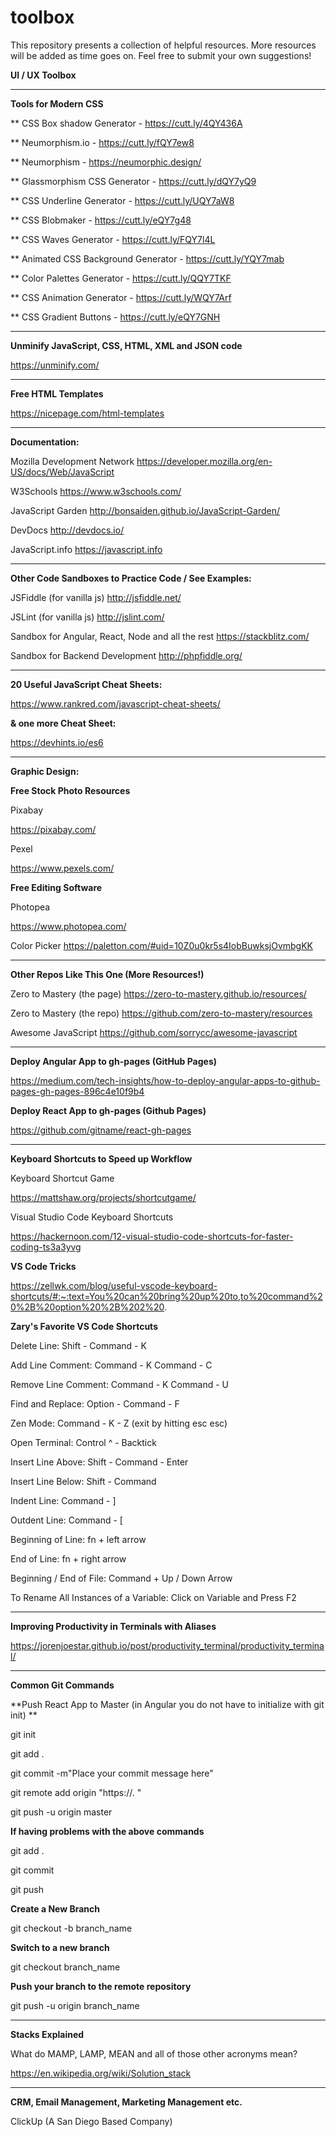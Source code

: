 # toolbox
This repository presents a collection of helpful resources. More resources will be added as time goes on. Feel free to submit your own suggestions!

**UI / UX Toolbox**

_________________________________

**Tools for Modern CSS**

** CSS Box shadow Generator - https://cutt.ly/4QY436A

**  Neumorphism.io - https://cutt.ly/fQY7ew8

** Neumorphism - https://neumorphic.design/

** Glassmorphism CSS Generator - https://cutt.ly/dQY7yQ9

** CSS Underline Generator -  https://cutt.ly/UQY7aW8

** CSS Blobmaker - https://cutt.ly/eQY7g48

** CSS Waves Generator - https://cutt.ly/FQY7l4L

** Animated CSS Background Generator - https://cutt.ly/YQY7mab

** Color Palettes Generator - https://cutt.ly/QQY7TKF

** CSS Animation Generator - https://cutt.ly/WQY7Arf

** CSS Gradient Buttons - https://cutt.ly/eQY7GNH 

________________________________

**Unminify JavaScript, CSS, HTML, XML and JSON code**

https://unminify.com/

________________________________

**Free HTML Templates**

https://nicepage.com/html-templates

________________________________

**Documentation:**

Mozilla Development Network
https://developer.mozilla.org/en-US/docs/Web/JavaScript

W3Schools
https://www.w3schools.com/

JavaScript Garden
http://bonsaiden.github.io/JavaScript-Garden/

DevDocs
http://devdocs.io/

JavaScript.info
https://javascript.info


________________________________

**Other Code Sandboxes to Practice Code / See Examples:**
 
JSFiddle (for vanilla js)
http://jsfiddle.net/

JSLint (for vanilla js)
http://jslint.com/

Sandbox for Angular, React, Node and all the rest
https://stackblitz.com/

Sandbox for Backend Development
http://phpfiddle.org/

________________________________

**20 Useful JavaScript Cheat Sheets:**

https://www.rankred.com/javascript-cheat-sheets/

**& one more Cheat Sheet:**

https://devhints.io/es6
_________________________________

**Graphic Design:**

**Free Stock Photo Resources**

Pixabay

https://pixabay.com/

Pexel

https://www.pexels.com/

**Free Editing Software**

Photopea

https://www.photopea.com/

Color Picker
https://paletton.com/#uid=10Z0u0kr5s4IobBuwksjOvmbgKK

_________________________________

**Other Repos Like This One (More Resources!)**

Zero to Mastery (the page)
https://zero-to-mastery.github.io/resources/

Zero to Mastery (the repo)
https://github.com/zero-to-mastery/resources

Awesome JavaScript
https://github.com/sorrycc/awesome-javascript


_________________________________

**Deploy Angular App to gh-pages (GitHub Pages)**

https://medium.com/tech-insights/how-to-deploy-angular-apps-to-github-pages-gh-pages-896c4e10f9b4

**Deploy React App to gh-pages (Github Pages)**

https://github.com/gitname/react-gh-pages

_________________________________

**Keyboard Shortcuts to Speed up Workflow**

Keyboard Shortcut Game

https://mattshaw.org/projects/shortcutgame/

Visual Studio Code Keyboard Shortcuts

https://hackernoon.com/12-visual-studio-code-shortcuts-for-faster-coding-ts3a3yvg

**VS Code Tricks**

https://zellwk.com/blog/useful-vscode-keyboard-shortcuts/#:~:text=You%20can%20bring%20up%20to,to%20command%20%2B%20option%20%2B%202%20.

**Zary's Favorite VS Code Shortcuts**

Delete Line: Shift - Command - K

Add Line Comment: Command - K Command - C

Remove Line Comment: Command - K Command - U

Find and Replace: Option - Command - F

Zen Mode: Command - K - Z (exit by hitting esc esc)

Open Terminal: Control ^ - Backtick

Insert Line Above: Shift - Command - Enter

Insert Line Below: Shift - Command

Indent Line: Command - ]

Outdent Line: Command - [

Beginning of Line: fn + left arrow

End of Line: fn + right arrow

Beginning / End of File: Command + Up / Down Arrow

To Rename All Instances of a Variable: Click on Variable and Press F2

_____________________________________

**Improving Productivity in Terminals with Aliases**

https://jorenjoestar.github.io/post/productivity_terminal/productivity_terminal/
_____________________________________

**Common Git Commands**

**Push React App to Master (in Angular you do not have to initialize with git init) ** 

git init

git add .

git commit -m"Place your commit message here"

git remote add origin "https://. "

git push -u origin master

**If having problems with the above commands**

git add .

git commit

git push

**Create a New Branch**

git checkout -b branch_name

**Switch to a new branch**

git checkout branch_name

**Push your branch to the remote repository**

git push -u origin branch_name

__________________________________

**Stacks Explained**

What do MAMP, LAMP, MEAN and all of those other acronyms mean?

https://en.wikipedia.org/wiki/Solution_stack

___________________________________

**CRM, Email Management, Marketing Management etc.**

ClickUp (A San Diego Based Company)
